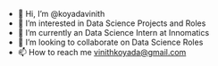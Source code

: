 - 👋 Hi, I’m @koyadavinith
- 👀 I’m interested in Data Science Projects and Roles
- 🌱 I’m currently an Data Science Intern at Innomatics 
- 💞️ I’m looking to collaborate on Data Science Roles
- 📫 How to reach me vinithkoyada@gmail.com
